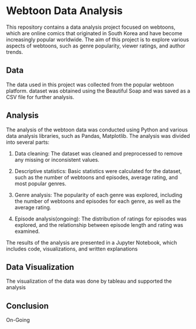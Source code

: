 # Webtoon Data Analysis

This repository contains a data analysis project focused on webtoons, which are online comics that originated in South Korea and have become increasingly popular worldwide. The aim of this project is to explore various aspects of webtoons, such as genre popularity, viewer ratings, and author trends.

## Data

The data used in this project was collected from the popular webtoon platform. dataset was obtained using the Beautiful Soap and was saved as a CSV file for further analysis.

## Analysis

The analysis of the webtoon data was conducted using Python and various data analysis libraries, such as Pandas, Matplotlib. The analysis was divided into several parts:

1. Data cleaning: The dataset was cleaned and preprocessed to remove any missing or inconsistent values.

2. Descriptive statistics: Basic statistics were calculated for the dataset, such as the number of webtoons and episodes, average rating, and most popular genres.

3. Genre analysis: The popularity of each genre was explored, including the number of webtoons and episodes for each genre, as well as the average rating.

4. Episode analysis(ongoing): The distribution of ratings for episodes was explored, and the relationship between episode length and rating was examined.

The results of the analysis are presented in a Jupyter Notebook, which includes code, visualizations, and written explanations

## Data Visualization

The visualization of the data was done by tableau and supported the analysis

## Conclusion

On-Going
